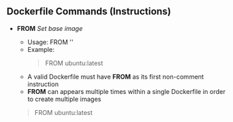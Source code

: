 ## Dockerfile Commands (Instructions)
- **FROM**  *Set base image*  
    - Usage: FROM '<image>'
    -   Example:  
        > FROM ubuntu:latest
    - A valid Dockerfile must have **FROM** as its first non-comment instruction
    - **FROM** can appears multiple times within a single Dockerfile in order to create multiple images

    > FROM ubuntu:latest

